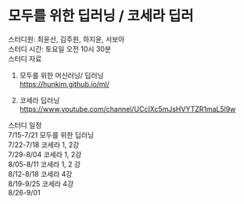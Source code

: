 # 모두를 위한 딥러닝 / 코세라 딥러

스터디원: 최윤선, 김주원, 하지윤, 서보아  
스터디 시간: 토요일 오전 10시 30분  
스터디 자료  
1. 모두를 위한 머신러닝/ 딥러닝   
https://hunkim.github.io/ml/

2. 코세라 딥러닝  
https://www.youtube.com/channel/UCcIXc5mJsHVYTZR1maL5l9w  

스터디 일정  
7/15-7/21  모두를 위한 딥러닝  
7/22-7/18  코세라 1, 2강  
7/29-8/04  코세라 1, 2강  
8/05-8/11  코세라 1, 2 강  
8/12-8/18  코세라 4강  
8/19-9/25  코세라 4강  
8/26-9/01  


